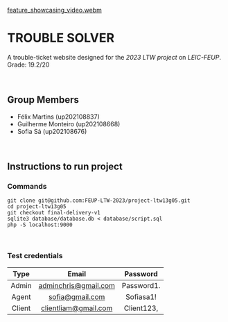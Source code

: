 [feature_showcasing_video.webm](https://github.com/user-attachments/assets/1c1be792-6317-43de-8347-771de18c4374)

# **TROUBLE SOLVER**

A trouble-ticket website designed for the *2023 LTW project* on *LEIC-FEUP*. <br>
Grade: 19.2/20

<br>

## **Group Members**

- Félix Martins (up202108837)
- Guilherme Monteiro (up202108668)
- Sofia Sá (up202108676)

<br>

## **Instructions to run project**

### Commands

```
git clone git@github.com:FEUP-LTW-2023/project-ltw13g05.git
cd project-ltw13g05
git checkout final-delivery-v1
sqlite3 database/database.db < database/script.sql
php -S localhost:9000
```
<br>

###  Test credentials


| Type | Email | Password|
| :--: | :--: | :--: |
| Admin | adminchris@gmail.com | Password1. |
| Agent | sofia@gmail.com | Sofiasa1! |
| Client | clientliam@gmail.com | Client123, |
